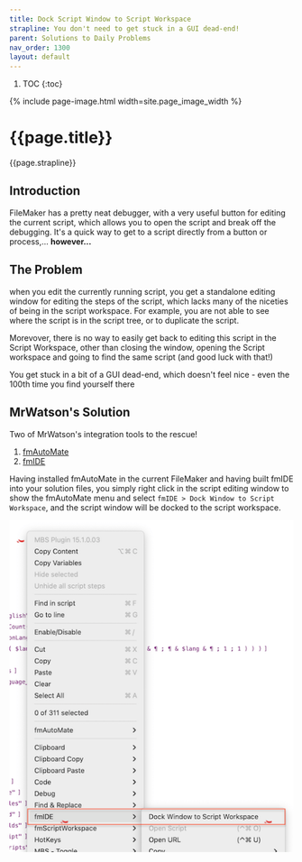 ```yaml
---
title: Dock Script Window to Script Workspace
strapline: You don't need to get stuck in a GUI dead-end!
parent: Solutions to Daily Problems
nav_order: 1300
layout: default
---
```

1. TOC
{:toc}

{% include page-image.html width=site.page_image_width %}

# {{page.title}}

{{page.strapline}}

## Introduction

FileMaker has a pretty neat debugger, with a very useful button for editing the current script, which allows you to open the script and break off the debugging. It's a quick way to get to a script directly from a button or process,… **however…**

## The Problem

when you edit the currently running script, you get a standalone editing window for editing the steps of the script, which lacks many of the niceties of being in the script workspace. For example, you are not able to see where the script is in the script tree, or to duplicate the script.

Morevover, there is no way to easily get back to editing this script in the Script Workspace, other than closing the window, opening the Script workspace and going to find the same script (and good luck with that!)

You get stuck in a bit of a GUI dead-end, which doesn't feel nice - even the 100th time you find yourself there

## MrWatson's Solution

Two of MrWatson's integration tools to the rescue!

1. [fmAutoMate](./fmautomate.html)
2. [fmIDE](./fmide.html)

Having installed fmAutoMate in the current FileMaker and having built fmIDE into your solution files, you simply right click in the script editing window to show the fmAutoMate menu and select `fmIDE > Dock Window to Script Workspace`, and the script window will be docked to the script workspace.

![Right-click > fmIDE > Dock Window to Script Workspace](/assets/images/fmautomate-dock-script-window-to-script-workspace.png)